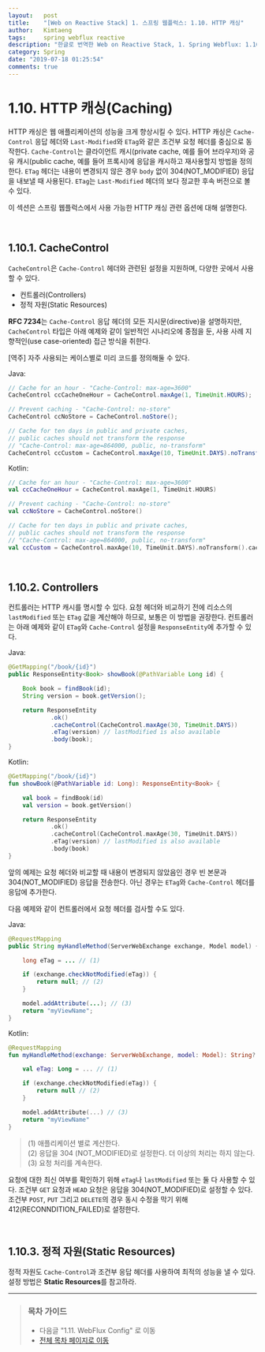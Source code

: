 ```yaml
---
layout:   post
title:    "[Web on Reactive Stack] 1. 스프링 웹플럭스: 1.10. HTTP 캐싱"
author:   Kimtaeng
tags: 	  spring webflux reactive
description: "한글로 번역한 Web on Reactive Stack, 1. Spring Webflux: 1.10. HTTP Caching"
category: Spring
date: "2019-07-18 01:25:54"
comments: true
---
```


# 1.10. HTTP 캐싱(Caching)
HTTP 캐싱은 웹 애플리케이션의 성능을 크게 향상시킬 수 있다. HTTP 캐싱은 `Cache-Control` 응답 헤더와 `Last-Modified`와 `ETag`와
같은 조건부 요청 헤더를 중심으로 동작한다. `Cache-Control`는 클라이언트 캐시(private cache, 예를 들어 브라우저)와
공유 캐시(public cache, 예를 들어 프록시)에 응답을 캐시하고 재사용할지 방법을 정의한다. `ETag` 헤더는 내용이 변경되지 않은 경우 
`body` 없이 304(NOT_MODIFIED) 응답을 내보낼 때 사용된다. `ETag`는 `Last-Modified` 헤더의 보다 정교한 후속 버전으로 볼 수 있다.

이 섹션은 스프링 웹플럭스에서 사용 가능한 HTTP 캐싱 관련 옵션에 대해 설명한다.

<br>

## 1.10.1. CacheControl
`CacheControl`은 `Cache-Control` 헤더와 관련된 설정을 지원하며, 다양한 곳에서 사용할 수 있다.

- 컨트롤러(Controllers)
- 정적 자원(Static Resources)

**RFC 7234**는 `Cache-Control` 응답 헤더의 모든 지시문(directive)을 설명하지만, `CacheControl` 타입은 아래 예제와 같이
일반적인 시나리오에 중점을 둔, 사용 사례 지향적인(use case-oriented) 접근 방식을 취한다.

<div class="post_comments">[역주] 자주 사용되는 케이스별로 미리 코드를 정의해둘 수 있다.</div>

Java:
```java
// Cache for an hour - "Cache-Control: max-age=3600"
CacheControl ccCacheOneHour = CacheControl.maxAge(1, TimeUnit.HOURS);

// Prevent caching - "Cache-Control: no-store"
CacheControl ccNoStore = CacheControl.noStore();

// Cache for ten days in public and private caches,
// public caches should not transform the response
// "Cache-Control: max-age=864000, public, no-transform"
CacheControl ccCustom = CacheControl.maxAge(10, TimeUnit.DAYS).noTransform().cachePublic();
```

Kotlin:
```kotlin
// Cache for an hour - "Cache-Control: max-age=3600"
val ccCacheOneHour = CacheControl.maxAge(1, TimeUnit.HOURS)

// Prevent caching - "Cache-Control: no-store"
val ccNoStore = CacheControl.noStore()

// Cache for ten days in public and private caches,
// public caches should not transform the response
// "Cache-Control: max-age=864000, public, no-transform"
val ccCustom = CacheControl.maxAge(10, TimeUnit.DAYS).noTransform().cachePublic()
```

<br>

## 1.10.2. Controllers
컨트롤러는 HTTP 캐시를 명시할 수 있다. 요청 헤더와 비교하기 전에 리소스의 `lastModified` 또는 `ETag` 값을 계산해야 하므로,
보통은 이 방법을 권장한다. 컨트롤러는 아래 예제와 같이 `ETag`와 `Cache-Control` 설정을 `ResponseEntity`에 추가할 수 있다.

Java:
```java
@GetMapping("/book/{id}")
public ResponseEntity<Book> showBook(@PathVariable Long id) {

    Book book = findBook(id);
    String version = book.getVersion();

    return ResponseEntity
            .ok()
            .cacheControl(CacheControl.maxAge(30, TimeUnit.DAYS))
            .eTag(version) // lastModified is also available
            .body(book);
}
```

Kotlin:
```kotlin
@GetMapping("/book/{id}")
fun showBook(@PathVariable id: Long): ResponseEntity<Book> {

    val book = findBook(id)
    val version = book.getVersion()

    return ResponseEntity
            .ok()
            .cacheControl(CacheControl.maxAge(30, TimeUnit.DAYS))
            .eTag(version) // lastModified is also available
            .body(book)
}
```

앞의 예제는 요청 헤더와 비교할 때 내용이 변경되지 않았음인 경우 빈 본문과 304(NOT_MODIFIED) 응답을 전송한다. 아닌 경우는 `ETag`와
`Cache-Control` 헤더를 응답에 추가한다.

다음 예제와 같이 컨트롤러에서 요청 헤더를 검사할 수도 있다.

Java:
```java
@RequestMapping
public String myHandleMethod(ServerWebExchange exchange, Model model) {

    long eTag = ... // (1)

    if (exchange.checkNotModified(eTag)) {
        return null; // (2)
    }

    model.addAttribute(...); // (3)
    return "myViewName";
}
```

Kotlin:
```kotlin
@RequestMapping
fun myHandleMethod(exchange: ServerWebExchange, model: Model): String? {

    val eTag: Long = ... // (1)

    if (exchange.checkNotModified(eTag)) {
        return null // (2)
    }

    model.addAttribute(...) // (3)
    return "myViewName"
}
```

> (1) 애플리케이션 별로 계산한다.<br>
> (2) 응답을 304 (NOT_MODIFIED)로 설정한다. 더 이상의 처리는 하지 않는다.<br>
> (3) 요청 처리를 계속한다.<br>

요청에 대한 최신 여부를 확인하기 위해 `eTag`나 `lastModified` 또는 둘 다 사용할 수 있다. 조건부 `GET` 요청과 `HEAD` 요청은
응답을 304(NOT_MODIFIED)로 설정할 수 있다. 조건부 `POST`, `PUT` 그리고 `DELETE`의 경우 동시 수정을 막기 위해
412(RECONNDITION_FAILED)로 설정한다.

<br>

## 1.10.3. 정적 자원(Static Resources)
정적 자원도 `Cache-Control`과 조건부 응답 헤더를 사용하여 최적의 성능을 낼 수 있다. 설정 방법은 **Static Resources**를 참고하라.

---

> ### 목차 가이드
> - 다음글 "1.11. WebFlux Config" 로 이동
> - <a href="/post/web-on-reactive-stack">전체 목차 페이지로 이동</a>